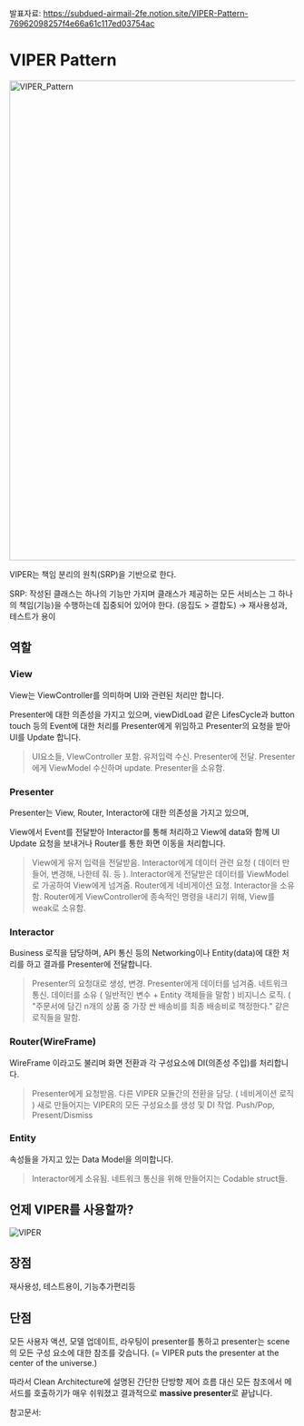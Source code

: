 발표자료: https://subdued-airmail-2fe.notion.site/VIPER-Pattern-76962098257f4e66a61c117ed03754ac

# VIPER Pattern

<img width="846" alt="VIPER_Pattern" src="https://user-images.githubusercontent.com/57205272/156643944-d278b95c-8388-4279-aa5c-13170b80978a.png">

VIPER는 책임 분리의 원칙(SRP)을 기반으로 한다. 

SRP: 작성된 클래스는 하나의 기능만 가지며 클래스가 제공하는 모든 서비스는 그 하나의 책임(기능)을 수행하는데 집중되어 있어야 한다. (응집도 > 결합도) → 재사용성과, 테스트가 용이

## 역할

### View

View는 ViewController를 의미하며 UI와 관련된 처리만 합니다.

Presenter에 대한 의존성을 가지고 있으며, viewDidLoad 같은 LifesCycle과 button touch 등의 Event에 대한 처리를 Presenter에게 위임하고 Presenter의 요청을 받아 UI를 Update 합니다.

> UI요소들, VIewController 포함.
유저입력 수신.
Presenter에 전달.
Presenter에게 ViewModel 수신하며 update.
Presenter을 소유함.
> 

### Presenter

Presenter는 View, Router, Interactor에 대한 의존성을 가지고 있으며,

View에서 Event를 전달받아 Interactor를 통해 처리하고 View에 data와 함께 UI Update 요청을 보내거나 Router를 통한 화면 이동을 처리합니다.

> View에게 유저 입력을 전달받음.
Interactor에게 데이터 관련 요청 ( 데이터 만들어, 변경해, 나한테 줘. 등 ).
Interactor에게 전달받은 데이터를 ViewModel로 가공하여 View에게 넘겨줌.
Router에게 네비게이션 요청.
Interactor을 소유함.
Router에게 ViewController에 종속적인 명령을 내리기 위해, View를 weak로 소유함.
> 

### Interactor

Business 로직을 담당하며, API 통신 등의 Networking이나 Entity(data)에 대한 처리를 하고 결과를 Presenter에 전달합니다.

> Presenter의 요청대로 생성, 변경.
Presenter에게 데이터를 넘겨줌.
네트워크 통신.
데이터를 소유 ( 일반적인 변수 + Entity 객체들을 말함 )
비지니스 로직. ( "주문서에 담긴 n개의 상품 중 가장 싼 배송비를 최종 배송비로 책정한다." 같은 로직들을 말함.
> 

### Router(WireFrame)

WireFrame 이라고도 불리며 화면 전환과 각 구성요소에 DI(의존성 주입)를 처리합니다.

> Presenter에게 요청받음.
다른 VIPER 모듈간의 전환을 담당. ( 네비게이션 로직 )
새로 만들어지는 VIPER의 모든 구성요소를 생성 및 DI 작업.
Push/Pop, Present/Dismiss
> 

### Entity

속성들을 가지고 있는 Data Model을 의미합니다.

> Interactor에게 소유됨.
네트워크 통신을 위해 만들어지는 Codable struct들.
> 

## 언제 VIPER를 사용할까?

![VIPER](https://user-images.githubusercontent.com/57205272/156643977-f23c63d9-4f69-4dc7-bc30-d59de7e98561.png)

## 장점

재사용성, 테스트용이, 기능추가편리등

## 단점

모든 사용자 액션, 모델 업데이트, 라우팅이 presenter를 통하고 presenter는 scene의  모든 구성 요소에 대한 참조를 갖습니다. (= VIPER puts the presenter at the center of the universe.)

따라서 Clean Architecture에 설명된 간단한 단방향 제어 흐름 대신 모든 참조에서 메서드를 호출하기가 매우 쉬워졌고 결과적으로 **massive presenter**로 끝납니다.

참고문서:
